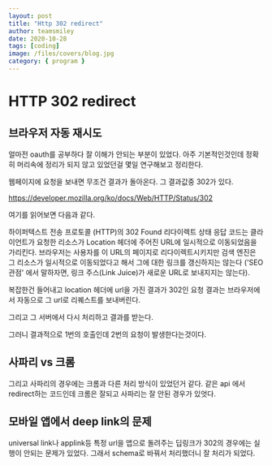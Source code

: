 ```yaml
---
layout: post
title: "Http 302 redirect"
author: teamsmiley
date: 2020-10-28
tags: [coding]
image: /files/covers/blog.jpg
category: { program }
---
```


# HTTP 302 redirect

## 브라우저 자동 재시도

얼마전 oauth를 공부하다 잘 이해가 안되는 부분이 있었다. 아주 기본적인것인데 정확히 머리속에 정리가 되지 않고 있었던걸 몇일 연구해보고 정리한다.

웹페이지에 요청을 보내면 무조건 결과가 돌아온다. 그 결과값중 302가 있다. 

https://developer.mozilla.org/ko/docs/Web/HTTP/Status/302

여기를 읽어보면 다음과 같다.

하이퍼텍스트 전송 프로토콜 (HTTP)의 302 Found 리다이렉트 상태 응답 코드는 클라이언트가 요청한 리소스가 Location 헤더에 주어진 URL에 일시적으로 이동되었음을 가리킨다. 브라우저는 사용자를 이 URL의 페이지로 리다이렉트시키지만 검색 엔진은 그 리소스가 일시적으로 이동되었다고 해서 그에 대한 링크를 갱신하지는 않는다 ('SEO 관점' 에서 말하자면, 링크 주스(Link Juice)가 새로운 URL로 보내지지는 않는다).

복잡한건 들어내고 location 헤더에 url을 가진 결과가 302인 요청 결과는 브라우저에서 자동으로 그 url로 리퀘스트를 보내버린다. 

그리고 그 서버에서 다시 처리하고 결과를 받는다. 

그러니 결과적으로 1번의 호출인데 2번의 요청이 발생한다는것이다.

## 사파리 vs 크롬

그리고 사파리의 경우에는 크롬과 다른 처리 방식이 있었던거 같다. 같은 api 에서 redirect하는 코드인데 크롬은 잘되고 사파리는 잘 안된 경우가 있엇다.

## 모바일 앱에서 deep link의  문제 

universal link나 applink등 특정 url을 앱으로 돌려주는 딥링크가 302의 경우에는 실행이 안되는 문제가 있었다. 그래서 schema로 바꿔서 처리했더니 잘 처리가 되었다.



